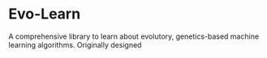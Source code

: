 # Evo-Learn
A comprehensive library to learn about evolutory, genetics-based machine learning algorithms. Originally designed